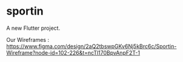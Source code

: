 # sportin

A new Flutter project.


Our Wireframes : 
https://www.figma.com/design/2aQ2tbswpGKv6Nj5kBrc6c/Sportin-Wireframe?node-id=102-226&t=ncTl170BpvAnpF2T-1